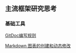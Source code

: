 ## 主流框架研究思考
### 基础工具
[GitDoc编写规则](https://docs.github.com/zh/get-started/writing-on-github/getting-started-with-writing-and-formatting-on-github/quickstart-for-writing-on-github)

[Markdown 图表的创建和动态修改](https://github.com/mermaid-js/mermaid/blob/develop/README.zh-CN.md)